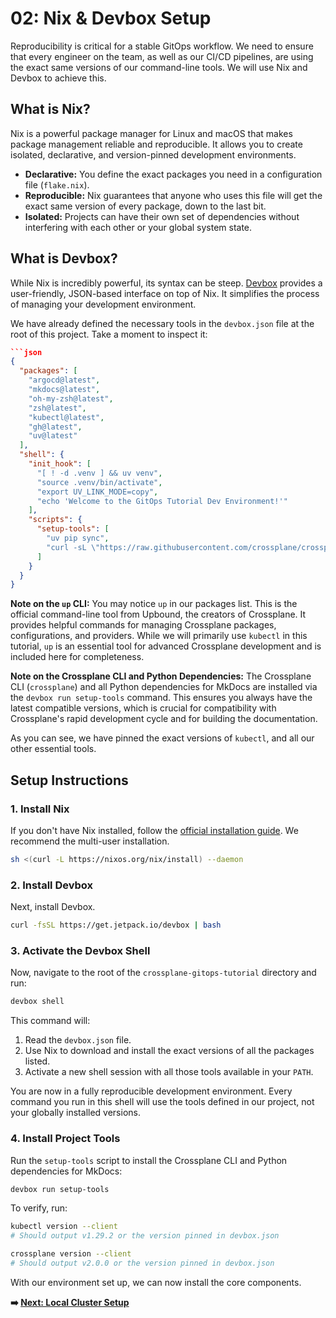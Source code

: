 # 02: Nix & Devbox Setup

Reproducibility is critical for a stable GitOps workflow. We need to ensure that every engineer on the team, as well as our CI/CD pipelines, are using the exact same versions of our command-line tools. We will use Nix and Devbox to achieve this.

## What is Nix?

Nix is a powerful package manager for Linux and macOS that makes package management reliable and reproducible. It allows you to create isolated, declarative, and version-pinned development environments.

-   **Declarative:** You define the exact packages you need in a configuration file (`flake.nix`).
-   **Reproducible:** Nix guarantees that anyone who uses this file will get the exact same version of every package, down to the last bit.
-   **Isolated:** Projects can have their own set of dependencies without interfering with each other or your global system state.

## What is Devbox?

While Nix is incredibly powerful, its syntax can be steep. [Devbox](https://www.jetpack.io/devbox/) provides a user-friendly, JSON-based interface on top of Nix. It simplifies the process of managing your development environment.

We have already defined the necessary tools in the `devbox.json` file at the root of this project. Take a moment to inspect it:

```json
```json
{
  "packages": [
    "argocd@latest",
    "mkdocs@latest",
    "oh-my-zsh@latest",
    "zsh@latest",
    "kubectl@latest",
    "gh@latest",
    "uv@latest"
  ],
  "shell": {
    "init_hook": [
      "[ ! -d .venv ] && uv venv",
      "source .venv/bin/activate",
      "export UV_LINK_MODE=copy",
      "echo 'Welcome to the GitOps Tutorial Dev Environment!'"
    ],
    "scripts": {
      "setup-tools": [
        "uv pip sync",
        "curl -sL \"https://raw.githubusercontent.com/crossplane/crossplane/main/install.sh\" | sh"
      ]
    }
  }
}
```

**Note on the `up` CLI:** You may notice `up` in our packages list. This is the official command-line tool from Upbound, the creators of Crossplane. It provides helpful commands for managing Crossplane packages, configurations, and providers. While we will primarily use `kubectl` in this tutorial, `up` is an essential tool for advanced Crossplane development and is included here for completeness.

**Note on the Crossplane CLI and Python Dependencies:** The Crossplane CLI (`crossplane`) and all Python dependencies for MkDocs are installed via the `devbox run setup-tools` command. This ensures you always have the latest compatible versions, which is crucial for compatibility with Crossplane's rapid development cycle and for building the documentation.

As you can see, we have pinned the exact versions of `kubectl`, and all our other essential tools.

## Setup Instructions

### 1. Install Nix

If you don't have Nix installed, follow the [official installation guide](https://nixos.org/download.html). We recommend the multi-user installation.

```bash
sh <(curl -L https://nixos.org/nix/install) --daemon
```

### 2. Install Devbox

Next, install Devbox.

```bash
curl -fsSL https://get.jetpack.io/devbox | bash
```

### 3. Activate the Devbox Shell

Now, navigate to the root of the `crossplane-gitops-tutorial` directory and run:

```bash
devbox shell
```

This command will:

1.  Read the `devbox.json` file.
2.  Use Nix to download and install the exact versions of all the packages listed.
3.  Activate a new shell session with all those tools available in your `PATH`.

You are now in a fully reproducible development environment. Every command you run in this shell will use the tools defined in our project, not your globally installed versions.

### 4. Install Project Tools

Run the `setup-tools` script to install the Crossplane CLI and Python dependencies for MkDocs:

```bash
devbox run setup-tools
```

To verify, run:

```bash
kubectl version --client
# Should output v1.29.2 or the version pinned in devbox.json

crossplane version --client
# Should output v2.0.0 or the version pinned in devbox.json
```

With our environment set up, we can now install the core components.

**➡️ [Next: Local Cluster Setup](./03-local-cluster-setup.md)**
